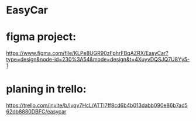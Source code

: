 # EasyCar
##

# figma project:
https://www.figma.com/file/KLPe8UGR90zFphrFBqAZRX/EasyCar?type=design&node-id=230%3A54&mode=design&t=4XuyvDQSJQ7U8Yy5-1
# planing in trello:
https://trello.com/invite/b/Ivqv7HcL/ATTI7ff8cd6b4b013dabb090e86b7ad562db8880DBFC/easycar
